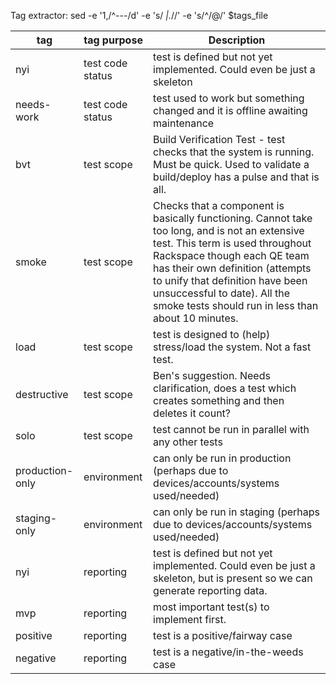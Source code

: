 Tag extractor: sed -e '1,/^---/d' -e 's/  *|.*//' -e 's/^/@/' $tags_file 

tag             | tag purpose      | Description
---             | ---              | ---
nyi             | test code status | test is defined but not yet implemented. Could even be just a skeleton
needs-work      | test code status | test used to work but something changed and it is offline awaiting maintenance
bvt             | test scope       | Build Verification Test - test checks that the system is running. Must be quick. Used to validate a build/deploy has a pulse and that is all.
smoke           | test scope       | Checks that a component is basically functioning. Cannot take too long, and is not an extensive test. This term is used throughout Rackspace though each QE team has their own definition (attempts to unify that definition have been unsuccessful to date). All the smoke tests should run in less than about 10 minutes.
load            | test scope       | test is designed to (help) stress/load the system. Not a fast test.
destructive     | test scope       | Ben's suggestion. Needs clarification, does a test which creates something and then deletes it count?
solo            | test scope       | test cannot be run in parallel with any other tests
production-only | environment      | can only be run in production (perhaps due to devices/accounts/systems used/needed)
staging-only    | environment      | can only be run in staging (perhaps due to devices/accounts/systems used/needed)
nyi             | reporting        | test is defined but not yet implemented. Could even be just a skeleton, but is present so we can generate reporting data.
mvp             | reporting        | most important test(s) to implement first.
positive        | reporting        | test is a positive/fairway case
negative        | reporting        | test is a negative/in-the-weeds case
